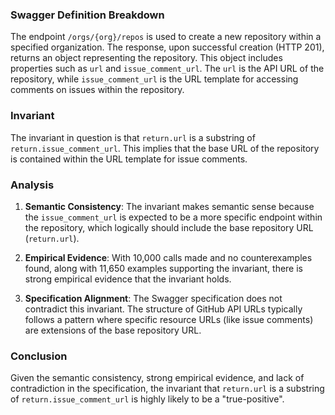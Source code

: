 ### Swagger Definition Breakdown

The endpoint `/orgs/{org}/repos` is used to create a new repository within a specified organization. The response, upon successful creation (HTTP 201), returns an object representing the repository. This object includes properties such as `url` and `issue_comment_url`. The `url` is the API URL of the repository, while `issue_comment_url` is the URL template for accessing comments on issues within the repository.

### Invariant

The invariant in question is that `return.url` is a substring of `return.issue_comment_url`. This implies that the base URL of the repository is contained within the URL template for issue comments.

### Analysis

1. **Semantic Consistency**: The invariant makes semantic sense because the `issue_comment_url` is expected to be a more specific endpoint within the repository, which logically should include the base repository URL (`return.url`).

2. **Empirical Evidence**: With 10,000 calls made and no counterexamples found, along with 11,650 examples supporting the invariant, there is strong empirical evidence that the invariant holds.

3. **Specification Alignment**: The Swagger specification does not contradict this invariant. The structure of GitHub API URLs typically follows a pattern where specific resource URLs (like issue comments) are extensions of the base repository URL.

### Conclusion

Given the semantic consistency, strong empirical evidence, and lack of contradiction in the specification, the invariant that `return.url` is a substring of `return.issue_comment_url` is highly likely to be a "true-positive".
